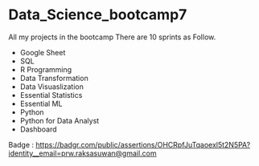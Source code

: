 # Data_Science_bootcamp7
All my projects in the bootcamp There are 10 sprints as Follow.

- Google Sheet
- SQL
- R Programming
- Data Transformation
- Data Visuaslization
- Essential Statistics
- Essential ML
- Python
- Python for Data Analyst 
- Dashboard

Badge : https://badgr.com/public/assertions/OHCRpfJuTqaoexl5t2N5PA?identity__email=prw.raksasuwan@gmail.com
